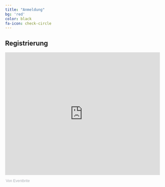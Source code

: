 ```yaml
---
title: "Anmeldung"
bg: 'red'
color: black
fa-icon: check-circle
---
```


## Registrierung

<div style="width:100%; text-align:left;"><iframe src="https://eventbrite.de/tickets-external?eid=44526253222&ref=etckt" frameborder="0" height="400" width="100%" vspace="0" hspace="0" marginheight="5" marginwidth="5" scrolling="auto" allowtransparency="true"></iframe><div style="font-family:Helvetica, Arial; font-size:12px; padding:10px 0 5px; margin:2px; width:100%; text-align:left;" ><a class="powered-by-eb" style="color: #ADB0B6; text-decoration: none;" target="_blank" href="http://www.eventbrite.de/">Von Eventbrite</a></div></div>
